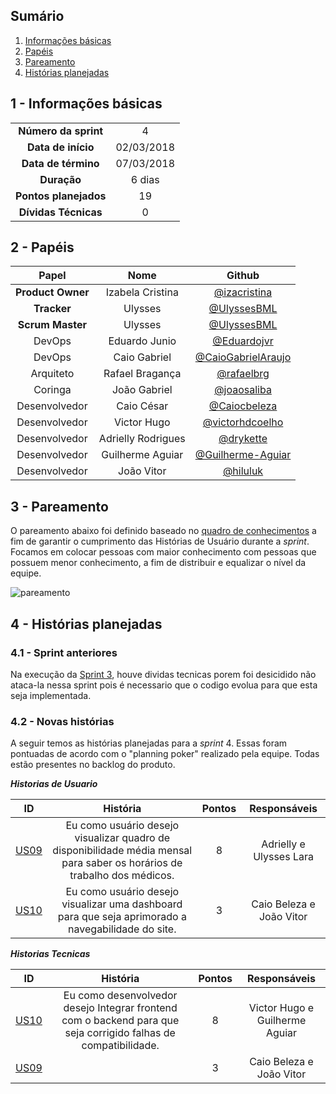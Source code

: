 ## Sumário

1. [Informações básicas](#1---informações-básicas)
1. [Papéis](#2---papéis)
1. [Pareamento](#3---pareamento)
1. [Histórias planejadas](#4---histórias-planejadas)


## 1 - Informações básicas

| | |
|:--:|:--:|
|**Número da sprint**|4|
|**Data de início**|02/03/2018|
|**Data de término**|07/03/2018|
|**Duração**|6 dias|
|**Pontos planejados**|19|
|**Dívidas Técnicas**|0|

## 2 - Papéis

|Papel|Nome|Github|
|:---:|:--:|:--:|
|**Product Owner**|Izabela Cristina|[@izacristina]()|
|**Tracker**|Ulysses|[@UlyssesBML]()|
|**Scrum Master**|Ulysses|[@UlyssesBML]()|
|DevOps|Eduardo Junio|[@Eduardojvr](https://github.com/Eduardojvr)|
|DevOps|Caio Gabriel|[@CaioGabrielAraujo]()|
|Arquiteto|Rafael Bragança|[@rafaelbrg](https://github.com/rafaelbrg)|
|Coringa|João Gabriel|[@joaosaliba]()|
|Desenvolvedor|Caio César|[@Caiocbeleza]()|
|Desenvolvedor|Victor Hugo|[@victorhdcoelho]()|
|Desenvolvedor|Adrielly Rodrigues|[@drykette]()|
|Desenvolvedor|Guilherme Aguiar|[@Guilherme-Aguiar]()|
|Desenvolvedor|João Vitor|[@hiluluk]()|

## 3 - Pareamento

O pareamento abaixo foi definido baseado no [quadro de conhecimentos](https://github.com/fga-gpp-mds/2018.1_Gestao_de_Internacoes_Cirurgicas_GIC/blob/master/docs/documentos/imagens/sprint0/conhecimento_Inicial.png) a fim de garantir o cumprimento das Histórias de Usuário durante a *sprint*. Focamos em colocar pessoas com maior conhecimento com pessoas que possuem menor conhecimento, a fim de distribuir e equalizar o nível da equipe.

![pareamento](https://github.com/fga-gpp-mds/2018.1_Gestao_de_Internacoes_Cirurgicas_GIC/blob/is69_Sprint_4_planejamento/docs/documentos/imagens/Sprint4/Pareamento.jpg)

## 4 - Histórias planejadas

### 4.1 - Sprint anteriores

Na execução da [Sprint 3](https://github.com/fga-gpp-mds/2018.1_Gestao_de_Internacoes_Cirurgicas_GIC/blob/master/docs/documentos/Sprints/Sprint_3_Planejamento.md), houve dividas tecnicas porem foi desicidido não ataca-la nessa sprint pois é necessario que o codigo evolua para que esta seja implementada.

### 4.2 - Novas histórias

A seguir temos as histórias planejadas para a *sprint* 4. Essas foram pontuadas de acordo com o "planning poker" realizado pela equipe. Todas estão presentes no backlog do produto.

***Historias de Usuario***

|ID|História|Pontos|Responsáveis|
|:-:|:-----:|:----:|:----------:|
|[US09](https://github.com/fga-gpp-mds/2018.1_Gestao_de_Internacoes_Cirurgicas_GIC/issues/65)|Eu como usuário desejo visualizar quadro de disponibilidade média mensal para saber os horários de trabalho dos médicos.|8|Adrielly e Ulysses Lara|
|[US10](https://github.com/fga-gpp-mds/2018.1_Gestao_de_Internacoes_Cirurgicas_GIC/issues/66)|Eu como usuário desejo visualizar uma dashboard para que seja aprimorado a navegabilidade do site.|3|Caio Beleza e João Vitor|


***Historias Tecnicas***

|ID|História|Pontos|Responsáveis|
|:-:|:-----:|:----:|:----------:|
|[US10](https://github.com/fga-gpp-mds/2018.1_Gestao_de_Internacoes_Cirurgicas_GIC/issues/64)|Eu como desenvolvedor desejo Integrar frontend com o backend para que seja corrigido falhas de compatibilidade.|8|Victor Hugo e Guilherme Aguiar|
|[US09](https://github.com/fga-gpp-mds/2018.1_Gestao_de_Internacoes_Cirurgicas_GIC/issues/6)||3|Caio Beleza e João Vitor|
